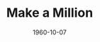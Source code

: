---
title: Make a Million
date: 1960-10-07
opening_date: 1960-10-07
closing_date: 1960-10-15
layout: productions
playbill:
Theatre: Theatre Jacksonville
Venue: Little Theatre
cast:
- Betty Phillips: Joan Harbert
- Mr. Winters: Charles D. Cleghorn, Jr.
- Mrs. Winters: Helen Cochran
- Claire Manning: Juanita Kirkwood
- Sid Gray: Al Pinan
- Howard Conklin: Chris Michel Chiasson
- Bernie Leeds: Warren Zundell
- Harold Fairbanks: Joseph Ferri
- Julie Martin: Celeste Koger
- Mr. Mergenthaler: Marshall Grauer
- General Potter: Paul Galloway
- Lt. Friedlander: Jack Evans
- Ferris: Patrick Molloy
- King: Dick Wright
- Reeves: Keith Walker
- Juliano: Dave Wright
- Shoe Shine Boy: Lanny Troxler
- Window Washer: Dave Wright
- Henry Whipple: David Boyer
- Reardon: Harry A. Schneider
crew:
- Scenery:
  - Maurice Geoffrey
  - Frank Ridge
  - Paul Galloway
  - Al Pinan
  - Peggy Miller
  - Ellen Black
  - Judy Jett
  - Jack Broughton
  - Helen Cochran
  - Dixie Cohen
  - Mary Thornhill
  - Bunni Dunn
  - Merline Galloway
  - Virginia Popwell
  - Gloria Lantz
  - Mary Lee Scrimger
  - Art Logan
  - Glenn H. Logan
  - Sand Gordon
  - Dave Wright
- Stage Manager: Sand Gordon
- Assistant Stage Manager: Dave Wright
- Book-Holder: Helen Cochran
- Lighting:
  - Jack Broughton
  - Bunni Thornhill
  - Norman Howard
- Sound Effects:
  - Laurene Prescott
  - Jack Evans
- Properties:
  - Gayle Swymer
  - Esther Barnes
  - Betty Jones
  - Bunni Thornhill
  - Merline Galloway
  - Joe Ferri
- Wardrobe:
  - Sue Black
  - Claire Zundell
- Make-Up:
  - Elmo Lehman
  - Claire Zundell
  - Mary Lee Scrimger
- New York Skyline painting:
  - Florence Seymour
  - Florence Bennett
  - Joe Ferri
understudies:
orchestra:
---